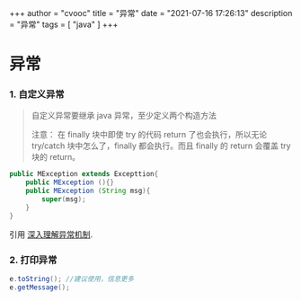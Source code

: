 +++
author = "cvooc"
title = "异常"
date = "2021-07-16 17:26:13"
description = "异常"
tags = [
    "java"
]
+++

# 异常

### 1. 自定义异常

> 自定义异常要继承 java 异常，至少定义两个构造方法
>
> 注意：
> 在 finally 块中即使 try 的代码 return 了也会执行，所以无论 try/catch 块中怎么了，finally 都会执行。而且 finally 的 return 会覆盖 try 块的 return。

```java
public MException extends Excepttion{
    public MException (){}
    public MException (String msg){
        super(msg);
    }
}
```

引用 [深入理解异常机制](http://blog.csdn.net/hguisu/article/details/6155636).

### 2. 打印异常

```java
e.toString(); //建议使用，信息更多
e.getMessage();
```
